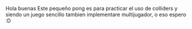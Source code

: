 Hola buenas
Este pequeño pong es para practicar el uso de colliders y siendo un juego sencillo tambien implementare multijugador, o eso espero :D
